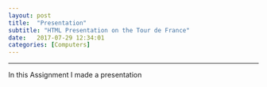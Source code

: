 ```yaml
---
layout: post
title:  "Presentation"
subtitle: "HTML Presentation on the Tour de France"
date:   2017-07-29 12:34:01
categories: [Computers]
---
```


___

In this Assignment I made a presentation
